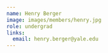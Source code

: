 ```yaml
---
name: Henry Berger
image: images/members/henry.jpg
role: undergrad
links:
  email: henry.berger@yale.edu
---
```

